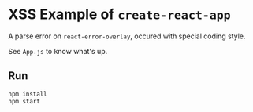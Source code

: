# XSS Example of `create-react-app`

A parse error on `react-error-overlay`, occured with special coding style.

See `App.js` to know what's up.

## Run

```sh
npm install
npm start
```